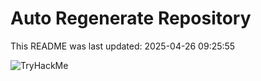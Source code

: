 # Auto Regenerate Repository

This README was last updated: 2025-04-26 09:25:55

 ![TryHackMe](https://tryhackme.com/badge/533634)